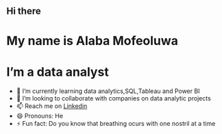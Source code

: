 ## Hi there

# My name is Alaba Mofeoluwa

# I’m a data analyst

- 🌱 I’m currently learning data analytics,SQL,Tableau and Power BI
- 💞️ I’m looking to collaborate with companies on data analytic projects
- 📫 Reach me on [Linkedin](www.linkedin.com/in/mofeoluwa-alaba-07ba23238)
- 😄 Pronouns: He
- ⚡ Fun fact: Do you know that breathing ocurs with one nostril at a time





